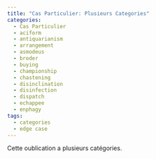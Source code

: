 ```yaml
---
title: "Cas Particulier: Plusieurs Categories"
categories:
  - Cas Particulier
  - aciform
  - antiquarianism
  - arrangement
  - asmodeus
  - broder
  - buying
  - championship
  - chastening
  - disinclination
  - disinfection
  - dispatch
  - echappee
  - enphagy
tags:
  - categories
  - edge case
---
```


Cette oublication a plusieurs catégories.
